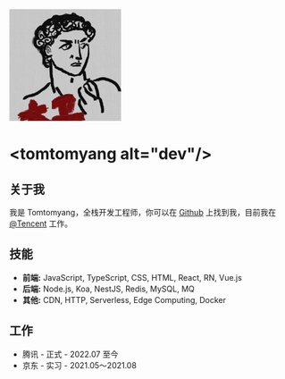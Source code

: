 <img src='./image/profile.jpeg' alt='Tomtomyang 个人资料图片' width='200'/>

# &lt;tomtomyang alt="dev"/&gt;

## 关于我

我是 Tomtomyang，全栈开发工程师，你可以在 [Github](https://github.com/tomtomyang) 上找到我，目前我在 [@Tencent](https://github.com/Tencent) 工作。

## 技能
- **前端:** JavaScript, TypeScript, CSS, HTML, React, RN, Vue.js
- **后端:** Node.js, Koa, NestJS, Redis, MySQL, MQ
- **其他:** CDN, HTTP, Serverless, Edge Computing, Docker

## 工作
- 腾讯 - 正式 - 2022.07 至今
- 京东 - 实习 - 2021.05～2021.08
